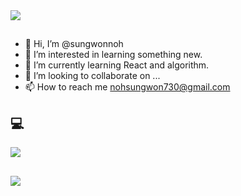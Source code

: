 <img src="https://capsule-render.vercel.app/api?type=venom&color=auto&height=200&section=header&text=It's%20sungwonnoh's%20github%20&fontSize=50" />

## 
- 👋 Hi, I’m @sungwonnoh
- 👀 I’m interested in learning something new.
- 🌱 I’m currently learning React and algorithm.
- 💞️ I’m looking to collaborate on ...
- 📫 How to reach me nohsungwon730@gmail.com

<!---
sungwonnoh/sungwonnoh is a ✨ special ✨ repository because its `README.md` (this file) appears on your GitHub profile.
You can click the Preview link to take a look at your changes.
--->

## 💻
<div style="text-align: left;"> <img src="https://github-readme-stats.vercel.app/api?username=sungwonnoh&show_icons=true&theme=holi"/> 

##
<a href="https://hits.seeyoufarm.com"><img src="https://hits.seeyoufarm.com/api/count/incr/badge.svg?url=https%3A%2F%2Fgithub.com%2Fsungwonnoh%2Fhit-counter&count_bg=%23F08080&title_bg=%23555555&icon=&icon_color=%23E7E7E7&title=welcome&edge_flat=false"/></a>

